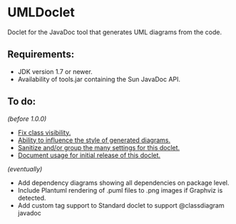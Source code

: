 # UMLDoclet
Doclet for the JavaDoc tool that generates UML diagrams from the code.

## Requirements:

- JDK version 1.7 or newer.
- Availability of tools.jar containing the Sun JavaDoc API.

## To do:

_(before 1.0.0)_

- [Fix class visibility.](https://github.com/talsma-ict/umldoclet/issues/4)
- [Ability to influence the style of generated diagrams.](https://github.com/talsma-ict/umldoclet/issues/6)
- [Sanitize and/or group the many settings for this doclet.](https://github.com/talsma-ict/umldoclet/issues/7)
- [Document usage for initial release of this doclet.](https://github.com/talsma-ict/umldoclet/issues/8)

_(eventually)_

- Add dependency diagrams showing all dependencies on package level.
- Include Plantuml rendering of .puml files to .png images if Graphviz is detected.
- Add custom tag support to Standard doclet to support @classdiagram javadoc
